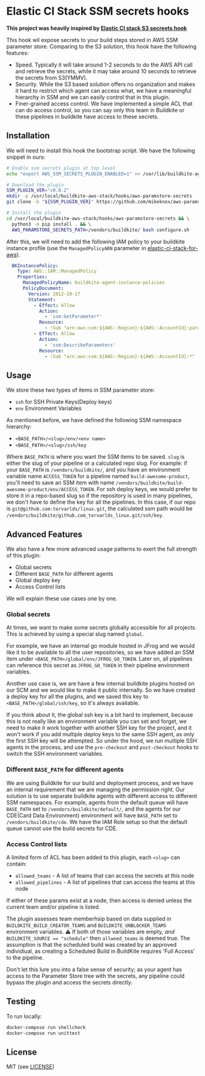 # Elastic CI Stack SSM secrets hooks

__This project was heavily inspired by [Elastic CI stack S3 secreets hook](https://github.com/buildkite/elastic-ci-stack-s3-secrets-hooks)__

This hook wil expose secrets to your build steps stored in AWS SSM parameter store. Comparing to the S3 solution, this hook have the following features:

* Speed. Typically it will take around 1-2 seconds to do the AWS API call and retrieve the secrets, while it may take around 10 seconds to retrieve the secrets from S3(YMMV).
* Security. While the S3 based solution offers no organization and makes it hard to restrict which agent can access what, we have a meaningful hierarchy in SSM and we can easily control that in this plugin.
* Finer-grained access control. We have implemented a simple ACL that can do access control, so you can say only this team in Buildkite or these pipelines in buildkite have access to these secrets.

## Installation

We will need to install this hook the bootstrap script. We have the following snippet in ours:

```bash
# Enable ssm secrets plugin at top level
echo "export AWS_SSM_SECRETS_PLUGIN_ENABLED=1" >> /var/lib/buildkite-agent/cfn-env

# Download the plugin
SSM_PLUGIN_VER="v0.8.2"
mkdir -p /usr/local/buildkite-aws-stack/hooks/aws-paramstore-secrets
git clone -b "${SSM_PLUGIN_VER}" https://github.com/mikeknox/aws-paramstore-secrets-buildkite-plugin.git /usr/local/buildkite-aws-stack/hooks/aws-paramstore-secrets

# Install the plugin
cd /usr/local/buildkite-aws-stack/hooks/aws-paramstore-secrets && \
  python3 -m pip install . && \
  AWS_PARAMSTORE_SECRETS_PATH=/vendors/buildkite/ bash configure.sh
```

After this, we will need to add the following IAM policy to your buildkite instance profile (use the `ManagedPolicyARN` parameter in [elastic-ci-stack-for-aws](https://github.com/buildkite/elastic-ci-stack-for-aws)).

```yml
  BKInstancePolicy:
    Type: AWS::IAM::ManagedPolicy
    Properties:
      ManagedPolicyName: buildkite-agent-instance-policies
      PolicyDocument:
        Version: 2012-10-17
        Statement:
          - Effect: Allow
            Action:
              - 'ssm:GetParameter*'
            Resource:
              - !Sub "arn:aws:ssm:${AWS::Region}:${AWS::AccountId}:parameter/vendors/buildkite/*"
          - Effect: Allow
            Action:
              - 'ssm:DescribeParameters'
            Resource:
              - !Sub "arn:aws:ssm:${AWS::Region}:${AWS::AccountId}:*"
```

## Usage

We store these two types of items in SSM parameter store:

- `ssh` for SSH Private Keys(Deploy keys)
- `env` Environment Variables

As mentioned before, we have defined the following SSM namespace hierarchy:

- `<BASE_PATH>/<slug>/env/<env name>`
- `<BASE_PATH>/<slug>/ssh/key`

Where `BASE_PATH` is where you want the SSM items to be saved. `slug` is either the slug of your pipeline or a calculated repo slug. For example: if your `BASE_PATH` is `/vendors/buildkite/`, and you have an environment variable name `ACCESS_TOKEN`  for a pipeline named `build-awesome-product`, you'll need to save an SSM item with name `/vendors/buildkite/build-awesome-product/env/ACCESS_TOKEN`. For ssh deploy keys, we would prefer to store it in a repo-based slug so if the repository is used in many pipelines, we don't have to define the key for all the pipelines. In this case, if our repo is `git@github.com:torvarlds/linux.git`, the calculated ssm path would be `/vendors/buildkite/github.com_torvarlds_linux.git/ssh/key`.

## Advanced Features

We also have a few more advanced usage patterns to exert the full strength of this plugin:

* Global secrets
* Different `BASE_PATH` for different agents
* Global deploy key
* Access Control lists

We will explain these use cases one by one.

### Global secrets

At times, we want to make some secrets globally accessible for all projects. This is achieved by using a special slug named `global`.

For example, we have an internal go module hosted in JFrog and we would like it to be available to all the user repositories, so we have added an SSM item under `<BASE_PATH>/global/env/JFROG_GO_TOKEN`. Later on, all pipelines can reference this secret as `JFROG_GO_TOKEN` in their pipeline environment variables.

Another use case is, we are have a few internal buildkite plugins hosted on our SCM and we would like to make it public internally. So we have created a deploy key for all the plugins, and we saved this key to `<BASE_PATH>/global/ssh/key`, so it's always available.

If you think about it, the global ssh key is a bit hard to implement, because this is not really like an environment variable you can set and forget, we need to make it work together with another SSH key for the project, and it won't work if you add multiple deploy keys to the same SSH agent, as only the first SSH key will be attempted. So under the hood, we run multiple SSH agents in the process, and use the `pre-checkout` and `post-checkout` hooks to switch the SSH environment variables.

### Different `BASE_PATH` for different agents

We are using Buildkite for our build and deployment process, and we have an internal requirement that we are managing the permission right. Our solution is to use separate buildkite agents with different access to different SSM namespaces. For example, agents from the default queue will have `BASE_PATH` set to `/vendors/buildkite/default/`, and the agents for our CDE(Card Data Environment) environment will have `BASE_PATH` set to `/vendors/buildkite/cde`. We have the IAM Role setup so that the default queue cannot use the build secrets for CDE.

### Access Control lists

A limited form of ACL has been added to this plugin, each `<slug>` can contain:

- `allowed_teams`   - A list of teams that can access the secrets at this node
- `allowed_pipelines`   - A list of pipelines that can access the teams at this node

If either of these params exist at a node, then access is denied unless the current team and/or pipeline is listed.

The plugin assesses team memberhsip based on data supplied in `BUILDKITE_BUILD_CREATOR_TEAMS` and `BUILDKITE_UNBLOCKER_TEAMS` environment variables.
:warning: If both of those variables are empty, *and* `BUILDKITE_SOURCE == "schedule"` then `allwoed_teams` is deemed true.
The assumption is that the scheduled build was created by an approved individiual, as creating a Scheduled Build in BuildKite requires 'Full Access' to the pipeline.

Don't let this lure you into a false sense of security; as your agent has access to the Parameter Store tree with the secrets, any pipeline could bypass the plugin and access the secrets directly.

## Testing

To run locally:

```bash
docker-compose run shellcheck
docker-compose run unittest
```

## License

MIT (see [LICENSE](LICENSE))
